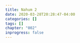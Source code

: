```yaml
---
title: Nahum 2
date: 2020-03-28T20:28:47-04:00
categories: []
tags: []
chapter: "002"
inprogress: false
---
```


